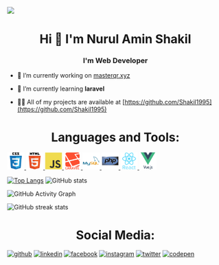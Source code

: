 

![](https://media-exp1.licdn.com/dms/image/C5616AQG7ntLs6BJDAw/profile-displaybackgroundimage-shrink_200_800/0/1640121028982?e=1645660800&v=beta&t=ay0QqQOkJ4F5Kzf7d2PBvRrLfYPLLeoIgW04c1_vkRQ)








<h1 align="center">Hi 👋 I'm Nurul Amin Shakil</h1>
<h3 align="center">I'm Web Developer</h3>




- 🔭 I’m currently working on [masterqr.xyz](https://masterqr.xyz/)

- 🌱 I’m currently learning **laravel**

- 👨‍💻 All of my projects are available at [https://github.com/Shakil1995](https://github.com/Shakil1995)




<h1 align="center">Languages and Tools:</h1>
<p align="left"> <a href="https://www.w3schools.com/css/" target="_blank" rel="noreferrer"> <img src="https://raw.githubusercontent.com/devicons/devicon/master/icons/css3/css3-original-wordmark.svg" alt="css3" width="40" height="40"/> </a> <a href="https://www.w3.org/html/" target="_blank" rel="noreferrer"> <img src="https://raw.githubusercontent.com/devicons/devicon/master/icons/html5/html5-original-wordmark.svg" alt="html5" width="40" height="40"/> </a> <a href="https://developer.mozilla.org/en-US/docs/Web/JavaScript" target="_blank" rel="noreferrer"> <img src="https://raw.githubusercontent.com/devicons/devicon/master/icons/javascript/javascript-original.svg" alt="javascript" width="40" height="40"/> </a> <a href="https://laravel.com/" target="_blank" rel="noreferrer"> <img src="https://raw.githubusercontent.com/devicons/devicon/master/icons/laravel/laravel-plain-wordmark.svg" alt="laravel" width="40" height="40"/> </a> <a href="https://www.mysql.com/" target="_blank" rel="noreferrer"> <img src="https://raw.githubusercontent.com/devicons/devicon/master/icons/mysql/mysql-original-wordmark.svg" alt="mysql" width="40" height="40"/> </a> <a href="https://www.php.net" target="_blank" rel="noreferrer"> <img src="https://raw.githubusercontent.com/devicons/devicon/master/icons/php/php-original.svg" alt="php" width="40" height="40"/> </a> <a href="https://reactjs.org/" target="_blank" rel="noreferrer"> <img src="https://raw.githubusercontent.com/devicons/devicon/master/icons/react/react-original-wordmark.svg" alt="react" width="40" height="40"/> </a> <a href="https://vuejs.org/" target="_blank" rel="noreferrer"> <img src="https://raw.githubusercontent.com/devicons/devicon/master/icons/vuejs/vuejs-original-wordmark.svg" alt="vuejs" width="40" height="40"/> </a> </p>


[![Top Langs](https://github-readme-stats.vercel.app/api/top-langs/?username=Shakil1995)](https://github.com/anuraghazra/github-readme-stats)
![GitHub stats](https://github-readme-stats.vercel.app/api?username=Shakil1995&show_icons=true&count_private=true)  

![GitHub Activity Graph](https://activity-graph.herokuapp.com/graph?username=Shakil1995)  

![GitHub streak stats](https://github-readme-streak-stats.herokuapp.com/?user=Shakil1995)  

<h1 align="center">Social Media:</h1>

[<img src='https://cdn.jsdelivr.net/npm/simple-icons@3.0.1/icons/github.svg' alt='github' height='40'>](https://github.com/Shakil1995)  [<img src='https://cdn.jsdelivr.net/npm/simple-icons@3.0.1/icons/linkedin.svg' alt='linkedin' height='40'>](https://www.linkedin.com/in/shakil1995/)  [<img src='https://cdn.jsdelivr.net/npm/simple-icons@3.0.1/icons/facebook.svg' alt='facebook' height='40'>](https://www.facebook.com/profile.php?id=100004262354257)  [<img src='https://cdn.jsdelivr.net/npm/simple-icons@3.0.1/icons/instagram.svg' alt='instagram' height='40'>](https://www.instagram.com/na_shakil/)  [<img src='https://cdn.jsdelivr.net/npm/simple-icons@3.0.1/icons/twitter.svg' alt='twitter' height='40'>](https://twitter.com/naShakil1995)  [<img src='https://cdn.jsdelivr.net/npm/simple-icons@3.0.1/icons/codepen.svg' alt='codepen' height='40'>](https://codepen.io/Shakil1995)   




